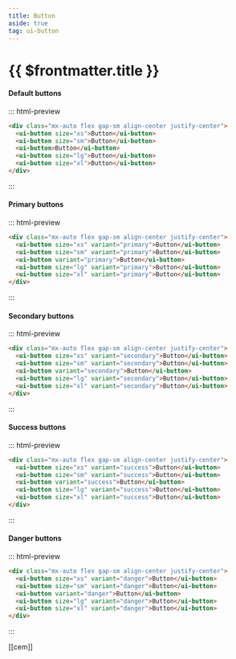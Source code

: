 ```yaml
---
title: Button
aside: true
tag: ui-button
---
```


# {{ $frontmatter.title }}

#### Default buttons

::: html-preview

```html
<div class="mx-auto flex gap-sm align-center justify-center">
  <ui-button size="xs">Button</ui-button>
  <ui-button size="sm">Button</ui-button>
  <ui-button>Button</ui-button>
  <ui-button size="lg">Button</ui-button>
  <ui-button size="xl">Button</ui-button>
</div>
```

:::

#### Primary buttons

::: html-preview

```html
<div class="mx-auto flex gap-sm align-center justify-center">
  <ui-button size="xs" variant="primary">Button</ui-button>
  <ui-button size="sm" variant="primary">Button</ui-button>
  <ui-button variant="primary">Button</ui-button>
  <ui-button size="lg" variant="primary">Button</ui-button>
  <ui-button size="xl" variant="primary">Button</ui-button>
</div>
```

:::

#### Secondary buttons

::: html-preview

```html
<div class="mx-auto flex gap-sm align-center justify-center">
  <ui-button size="xs" variant="secondary">Button</ui-button>
  <ui-button size="sm" variant="secondary">Button</ui-button>
  <ui-button variant="secondary">Button</ui-button>
  <ui-button size="lg" variant="secondary">Button</ui-button>
  <ui-button size="xl" variant="secondary">Button</ui-button>
</div>
```

:::

#### Success buttons

::: html-preview

```html
<div class="mx-auto flex gap-sm align-center justify-center">
  <ui-button size="xs" variant="success">Button</ui-button>
  <ui-button size="sm" variant="success">Button</ui-button>
  <ui-button variant="success">Button</ui-button>
  <ui-button size="lg" variant="success">Button</ui-button>
  <ui-button size="xl" variant="success">Button</ui-button>
</div>
```

:::

#### Danger buttons

::: html-preview

```html
<div class="mx-auto flex gap-sm align-center justify-center">
  <ui-button size="xs" variant="danger">Button</ui-button>
  <ui-button size="sm" variant="danger">Button</ui-button>
  <ui-button variant="danger">Button</ui-button>
  <ui-button size="lg" variant="danger">Button</ui-button>
  <ui-button size="xl" variant="danger">Button</ui-button>
</div>
```

:::

[[cem]]